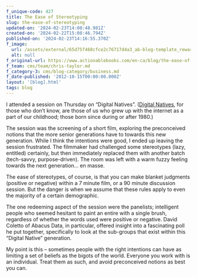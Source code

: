 ```yaml
---
f_unique-code: 427
title: The Ease of Stereotyping
slug: the-ease-of-stereotyping
updated-on: '2024-02-23T14:08:48.981Z'
created-on: '2024-02-22T15:08:46.794Z'
published-on: '2024-02-23T14:16:55.370Z'
f_image:
  url: /assets/external/65d75f468cfce2c76717d4a3_ab-blog-template_reward.jpeg
  alt: null
f_original-url: https://www.actionablebooks.com/en-ca/blog/the-ease-of-stereotyping/
f_team: cms/team/chris-taylor.md
f_category-3: cms/blog-category/business.md
f_date-published: '2012-10-15T00:00:00.000Z'
layout: '[blog].html'
tags: blog
---
```


I attended a session on Thursday on “Digital Natives”. ([Digital Natives](http://www.marcprensky.com/writing/prensky%20-%20digital%20natives,%20digital%20immigrants%20-%20part1.pdf), for those who don’t know, are those of us who grew up with the internet as a part of our childhood; those born since during or after 1980.)

The session was the screening of a short film, exploring the preconceived notions that the more senior generations have to towards this new generation. While I think the intentions were good, I ended up leaving the session frustrated. The filmmaker had challenged some stereotypes (lazy, entitled) certainly, but then immediately replaced them with another batch (tech-savvy, purpose-driven). The room was left with a warm fuzzy feeling towards the next generation… en masse.

The ease of stereotypes, of course, is that you can make blanket judgments (positive or negative) within a 7 minute film, or a 90 minute discussion session. But the danger is when we assume that these rules apply to even the majority of a certain demographic.

The one redeeming aspect of the session were the panelists; intelligent people who seemed hesitant to paint an entire with a single brush, regardless of whether the words used were positive or negative. David Coletto of Abacus Data, in particular, offered insight into a fascinating poll he put together, specifically to look at the sub-groups that exist within this “Digital Native” generation.

My point is this – sometimes people with the right intentions can have as limiting a set of beliefs as the bigots of the world. Everyone you work with is an individual. Treat them as such, and avoid preconceived notions as best you can.
